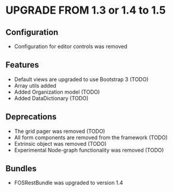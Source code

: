 UPGRADE FROM 1.3 or 1.4 to 1.5
==============================

Configuration
-------------

* Configuration for editor controls was removed

Features
--------

* Default views are upgraded to use Bootstrap 3 (TODO)
* Array utils added
* Added Organization model (TODO)
* Added DataDictionary (TODO)

Deprecations
------------

* The grid pager was removed (TODO)
* All form components are removed from the framework (TODO)
* Extrinsic object was removed (TODO)
* Experimental Node-graph functionality was removed (TODO)

Bundles
-------

* FOSRestBundle was upgraded to version 1.4
